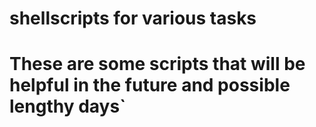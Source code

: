 # shellscripts for various tasks
# These are some scripts that will be helpful in the future and possible lengthy days`
